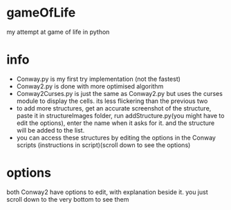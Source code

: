 # gameOfLife
my attempt at game of life in python


# info
- Conway.py is my first try implementation (not the fastest)
- Conway2.py is done with more optimised algorithm
- Conway2Curses.py is just the same as Conway2.py but uses the curses module to display the cells. its less flickering than the previous two
- to add more structures, get an accurate screenshot of the structure, paste it in structureImages folder, run addStructure.py(you might have to edit the options), enter the name when it asks for it. and the structure will be added to the list.
- you can access these structures by editing the options in the Conway scripts (instructions in script)(scroll down to see the options)

# options
both Conway2 have options to edit, with explanation beside it. you just scroll down to the very bottom to see them